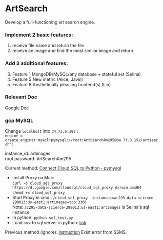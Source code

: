 # ArtSearch
Develop a full-functioning art search engine.


### Implement 2 basic features:
1) receive file name and return the file
2) receive an image and find the most similar image and return

### Add 3 additional features:
3) Feature 1 MongoDB/MySQL/any database + stateful set (Selina)
4) Feature 5 New metric (Alice, Javin)
5) Feature 8 Aesthetically pleasing frontend(s) (Lin)

### Relevant Doc
[Google Doc](https://docs.google.com/document/d/1wCjr7nEeb-J4IZ7t8HJxeMzG3G4R0kNWznpK6ybn7o0/edit)

### gcp MySQL 
Change `localhost` into `34.73.0.192` : <br>
`engine = create_engine('mysql+pymysql://root:ArtSearchAm295@34.73.0.192/artsearch')`

instance_id: artimages
<br>
root password: ArtSearchAm295

Current method: 
[Connect Cloud SQL to Python - pymysql](https://cloud.google.com/sql/docs/mysql/connect-external-app#pymysql-tcp)
- Install Proxy on Mac: <br>
`curl -o cloud_sql_proxy https://dl.google.com/cloudsql/cloud_sql_proxy.darwin.amd64`<br>
`chmod +x cloud_sql_proxy`<br>
- Start Proxy in cmd:`./cloud_sql_proxy -instances=ac295-data-science-289013:us-east1:artimages=tcp:3306`<br>
Note: `ac295-data-science-289013:us-east1:artimages` is Selina's sql instance <br>
- In python: `python sql_test.py`
- Load csv to sql server in python: [link](https://datatofish.com/import-csv-sql-server-python/)


Previous method (ignore):
[instruction](https://cloud.google.com/sql/docs/sqlserver/quickstart)
Exist error from SSMS.

